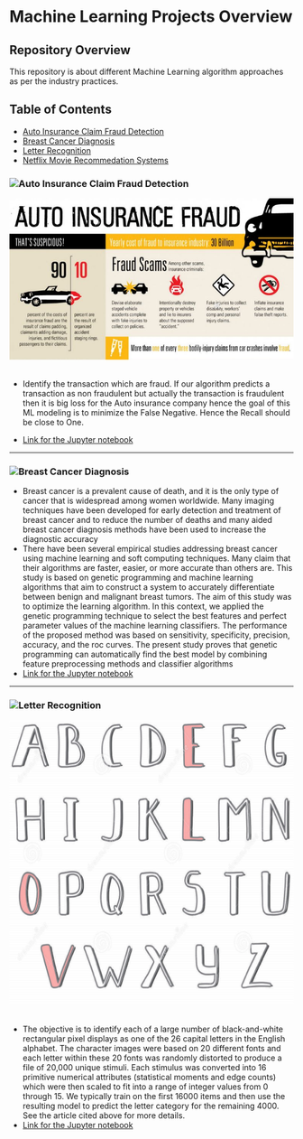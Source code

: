 # Machine Learning Projects Overview
## Repository Overview
This repository is about different Machine Learning algorithm approaches as per the industry practices.

## Table of Contents
- [Auto Insurance Claim Fraud Detection](#section1)<br>
- [Breast Cancer Diagnosis](#section2)<br>
- [Letter Recognition](#section3)<br>
- [Netflix Movie Recommedation Systems](#section4)<br>

<a id=section1></a>
### ![Auto Insurance Claim Fraud Detection](./Auto%20Insurance%20Claim%20Detection)
![](./Auto%20Insurance%20Claim%20Detection/Auto%20Insurance%20Fraud.jpg)<br><br>
- Identify the transaction which are fraud. If our algorithm predicts a transaction as non fraudulent but actually the transaction is fraudulent then it is big loss for the Auto insurance company hence the goal of this ML modeling is to minimize the False Negative. Hence the Recall should be close to One.

- [Link for the Jupyter notebook](./Auto%20Insurance%20Claim%20Detection/ML%20Auto%20Insurance%20Claim%20Detection.ipynb)

___
<a id=section2></a>
### ![Breast Cancer Diagnosis](./Breast%20Cancer%20Diagnosis)

- Breast cancer is a prevalent cause of death, and it is the only type of cancer that is widespread among women worldwide. Many imaging techniques have been developed for early detection and treatment of breast cancer and to reduce the number of deaths and many aided breast cancer diagnosis methods have been used to increase the diagnostic accuracy 
- There have been several empirical studies addressing breast cancer using machine learning and soft computing techniques. Many claim that their algorithms are faster, easier, or more accurate than others are. This study is based on genetic programming and machine learning algorithms that aim to construct a system to accurately differentiate between benign and malignant breast tumors. The aim of this study was to optimize the learning algorithm. In this context, we applied the genetic programming technique to select the best features and perfect parameter values of the machine learning classifiers. The performance of the proposed method was based on sensitivity, specificity, precision, accuracy, and the roc curves. The present study proves that genetic programming can automatically find the best model by combining feature preprocessing methods and classifier algorithms
- [Link for the Jupyter notebook](./Breast%20Cancer%20Diagnosis/Breast%20Cancer%20Diagnosis.ipynb)

___
<a id=section3></a>
### ![Letter Recognition](./Letter%20Recognition)
![](./Letter%20Recognition/Letter%20Recognition.png)<br><br>
- The objective is to identify each of a large number of black-and-white rectangular pixel displays as one of the 26 capital letters in the English alphabet. The character images were based on 20 different fonts and each letter within these 20 fonts was randomly distorted to produce a file of 20,000 unique stimuli. Each stimulus was converted into 16 primitive numerical attributes (statistical moments and edge counts) which were then scaled to fit into a range of integer values from 0 through 15. We typically train on the first 16000 items and then use the resulting model to predict the letter category for the remaining 4000. See the article cited above for more details.
- [Link for the Jupyter notebook](./Letter%20Recognition/Letter%20Recognization%20Term%204%20Project.ipynb)

